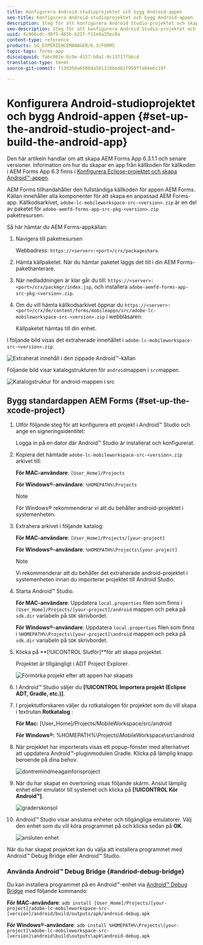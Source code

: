 ```yaml
---
title: Konfigurera Android-studioprojektet och bygg Android-appen
seo-title: Konfigurera Android-studioprojektet och bygg Android-appen
description: Steg för att konfigurera Android Studio-projektet och skapa installationsprogrammet för AEM Forms-appen
seo-description: Steg för att konfigurera Android Studio-projektet och skapa installationsprogrammet för AEM Forms-appen
uuid: 4c966cdc-d0f5-4b5b-b21f-f11e8a35ec8a
content-type: reference
products: SG_EXPERIENCEMANAGER/6.3/FORMS
topic-tags: forms-app
discoiquuid: fabc981e-0c9e-4157-b0a1-0c13717fb6cd
translation-type: tm+mt
source-git-commit: f13d358a6508da5813186ed61f959f7a84e6c19f

---
```



# Konfigurera Android-studioprojektet och bygg Android-appen {#set-up-the-android-studio-project-and-build-the-android-app}

Den här artikeln handlar om att skapa AEM Forms App 6.3.1.1 och senare versioner. Information om hur du skapar en app från källkoden för källkoden i AEM Forms App 6.3 finns i [Konfigurera Eclipse-projektet och skapa Android™-appen](/help/forms/using/setup-eclipse-project-build-installer.md).

AEM Forms tillhandahåller den fullständiga källkoden för appen AEM Forms. Källan innehåller alla komponenter för att skapa en anpassad AEM Forms-app. Källkodsarkivet, `adobe-lc-mobileworkspace-src-<version>.zip` är en del av paketet för `adobe-aemfd-forms-app-src-pkg-<version>.zip` paketresursen.

Så här hämtar du AEM Forms-appkällan:

1. Navigera till paketresursen

   Webbadress: `https://<server>:<port>/crx/packageshare`.

1. Hämta källpaketet. När du hämtar paketet läggs det till i din AEM Forms-pakethanterare.
1. När nedladdningen är klar går du till: `https://<server>:<port>/crx/packmgr/index.jsp`, och installera `adobe-aemfd-forms-app-src-pkg-<version>.zip`.

1. Om du vill hämta källkodsarkivet öppnar du `https://<server>:<port>/crx/de/content/forms/mobileapps/src/adobe-lc-mobileworkspace-src-<version>.zip` i webbläsaren.

   Källpaketet hämtas till din enhet.

I följande bild visas det extraherade innehållet i `adobe-lc-mobileworkspace-src-<version>.zip`.

![Extraherat innehåll i den zippade Android™-källan](assets/mws-content-1.png)

Följande bild visar katalogstrukturen för `android`mappen i `src`mappen.

![Katalogstruktur för android-mappen i src](assets/android-folder.png)

## Bygg standardappen AEM Forms {#set-up-the-xcode-project}

1. Utför följande steg för att konfigurera ett projekt i Android™ Studio och ange en signeringsidentitet:

   Logga in på en dator där Android™ Studio är installerat och konfigurerat.

1. Kopiera det hämtade `adobe-lc-mobileworkspace-src-<version>.zip` arkivet till:

   **För MAC-användare**: `[User_Home]/Projects`

   **För Windows®-användare**: `%HOMEPATH%\Projects`

   >[!NOTE]
   >
   >För Windows® rekommenderar vi att du behåller android-projektet i systemenheten.

1. Extrahera arkivet i följande katalog:

   **För MAC-användare**: `[User_Home]/Projects/[your-project]`

   **För Windows®-användare**: `%HOMEPATH%\Projects\[your-project]`

   >[!NOTE]
   >
   >Vi rekommenderar att du behåller det extraherade android-projektet i systemenheten innan du importerar projektet till Android Studio.

1. Starta Android™ Studio.

   **För MAC-användare**: Uppdatera `local.properties` filen som finns i `[User_Home]/Projects/[your-project]/android` mappen och peka på `sdk.dir` variabeln på `SDK` skrivbordet.

   **För Windows®-användare**: Uppdatera `local.properties` filen som finns i `%HOMEPATH%\Projects\[your-project]\android` mappen och peka på `sdk.dir` variabeln på `SDK` skrivbordet.

1. Klicka på **[!UICONTROL Slutför]**för att skapa projektet.

   Projektet är tillgängligt i ADT Project Explorer.

   ![Förmörka projekt efter att appen har skapats](assets/eclipsebuildmws.png)

1. I Android™ Studio väljer du **[!UICONTROL Importera projekt (Eclipse ADT, Gradle, etc.)]**.
1. I projektutforskaren väljer du rotkatalogen för projektet som du vill skapa i textrutan **Rotkatalog** :

   **För Mac:** [User_Home]/Projects/MobileWorkspace/src/android

   **För Windows®:** %HOMEPATH%\Projects\MobileWorkspace\src\android

1. När projektet har importerats visas ett popup-fönster med alternativet att uppdatera Android™-pluginmodulen Gradle. Klicka på lämplig knapp beroende på dina behov.

   ![dontremindmeagainforisproject](assets/dontremindmeagainforthisproject.png)

1. När du har skapat en övertoning visas följande skärm. Anslut lämplig enhet eller emulator till systemet och klicka på **[!UICONTROL Kör Android™]**.

   ![graderskonsol](assets/gradleconsole.png)

1. Android™ Studio visar anslutna enheter och tillgängliga emulatorer. Välj den enhet som du vill köra programmet på och klicka sedan på **OK**.

   ![ansluten enhet](assets/connecteddevice.png)

När du har skapat projektet kan du välja att installera programmet med Android™ Debug Bridge eller Android™ Studio.

### Använda Android™ Debug Bridge {#andriod-debug-bridge}

Du kan installera programmet på en Android™-enhet via [Android™ Debug Bridge](https://developer.android.com/tools/help/adb.html) med följande kommando:

**För MAC-användare**: `adb install [User_Home]/Projects/[your-project]/adobe-lc-mobileworkspace-src-[version]/android/build/outputs/apk/android-debug.apk`

**För Windows®-användare**: `adb install %HOMEPATH%\Projects\[your-project]\adobe-lc-mobileworkspace-src-[version]\android\build\outputs\apk\android-debug.apk`

